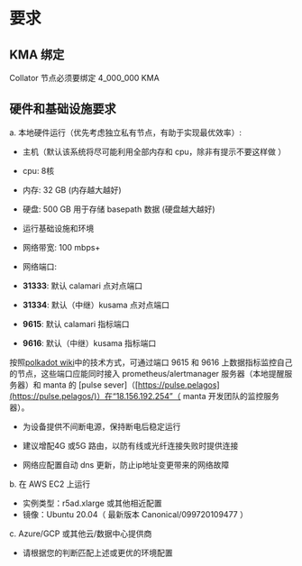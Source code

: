 # 要求

## KMA 绑定

Collator 节点必须要绑定 4_000_000 KMA 

## 硬件和基础设施要求

a. 本地硬件运行（优先考虑独立私有节点，有助于实现最优效率）:

- 主机（默认该系统将尽可能利用全部内存和 cpu，除非有提示不要这样做 ）

- cpu: 8核

- 内存: 32 GB (内存越大越好)

- 硬盘: 500 GB 用于存储 basepath 数据  (硬盘越大越好)

- 运行基础设施和环境

- 网络带宽: 100 mbps+

- 网络端口:

- **31333**: 默认 calamari 点对点端口

- **31334**: 默认（中继）kusama 点对点端口

- **9615**: 默认 calamari 指标端口

- **9616**: 默认（中继）kusama 指标端口

按照[polkadot wiki](https://wiki.polkadot.network/docs/maintain-guides-how-to-monitor-your-node)中的技术方式，可通过端口 9615 和 9616 上数据指标监控自己的节点，这些端口应能同时接入 prometheus/alertmanager 服务器（本地提醒服务器）和 manta 的 [pulse sever]（[https://pulse.pelagos](https://pulse.pelagos/)）在“18.156.192.254”（ manta 开发团队的监控服务器）。

- 为设备提供不间断电源，保持断电后稳定运行

- 建议增配4G 或5G 路由，以防有线或光纤连接失败时提供连接

- 网络应配置自动 dns 更新，防止ip地址变更带来的网络故障

b. 在 AWS EC2 上运行

- 实例类型：r5ad.xlarge 或其他相近配置
- 镜像：Ubuntu 20.04（ 最新版本 Canonical/099720109477 ）

c. Azure/GCP 或其他云/数据中心提供商

- 请根据您的判断匹配上述或更优的环境配置
